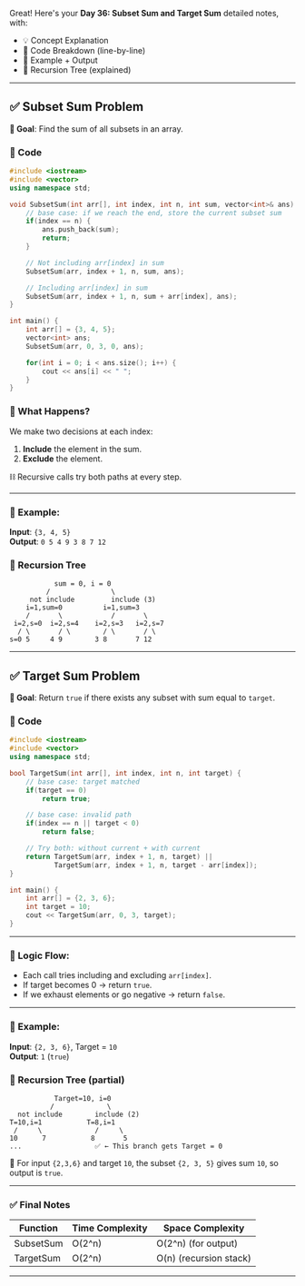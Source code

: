 Great! Here's your **Day 36: Subset Sum and Target Sum** detailed notes, with:

- 💡 Concept Explanation  
- 📄 Code Breakdown (line-by-line)  
- 🧪 Example + Output  
- 🌲 Recursion Tree (explained)

---

## ✅ Subset Sum Problem

**🧠 Goal**: Find the sum of all subsets in an array.

### 📄 Code

```cpp
#include <iostream>
#include <vector>
using namespace std;

void SubsetSum(int arr[], int index, int n, int sum, vector<int>& ans) {
    // base case: if we reach the end, store the current subset sum
    if(index == n) {
        ans.push_back(sum);
        return;
    }

    // Not including arr[index] in sum
    SubsetSum(arr, index + 1, n, sum, ans);

    // Including arr[index] in sum
    SubsetSum(arr, index + 1, n, sum + arr[index], ans);
}

int main() {
    int arr[] = {3, 4, 5};
    vector<int> ans;
    SubsetSum(arr, 0, 3, 0, ans);

    for(int i = 0; i < ans.size(); i++) {
        cout << ans[i] << " ";
    }
}
```

### 🧠 What Happens?

We make two decisions at each index:
1. **Include** the element in the sum.
2. **Exclude** the element.

⛓️ Recursive calls try both paths at every step.

---

### 🧪 Example:

**Input**: `{3, 4, 5}`  
**Output**: `0 5 4 9 3 8 7 12`

### 🌲 Recursion Tree

```
           sum = 0, i = 0
         /               \
     not include         include (3)
    i=1,sum=0          i=1,sum=3
    /       \            /       \
 i=2,s=0  i=2,s=4    i=2,s=3   i=2,s=7
  / \       / \        / \       / \
s=0 5     4 9        3 8       7 12
```

---

## ✅ Target Sum Problem

**🧠 Goal**: Return `true` if there exists any subset with sum equal to `target`.

### 📄 Code

```cpp
#include <iostream>
#include <vector>
using namespace std;

bool TargetSum(int arr[], int index, int n, int target) {
    // base case: target matched
    if(target == 0)
        return true;

    // base case: invalid path
    if(index == n || target < 0)
        return false;

    // Try both: without current + with current
    return TargetSum(arr, index + 1, n, target) ||
           TargetSum(arr, index + 1, n, target - arr[index]);
}

int main() {
    int arr[] = {2, 3, 6};
    int target = 10;
    cout << TargetSum(arr, 0, 3, target);
}
```

---

### 🧠 Logic Flow:

- Each call tries including and excluding `arr[index]`.
- If target becomes 0 → return `true`.
- If we exhaust elements or go negative → return `false`.

---

### 🧪 Example:

**Input**: `{2, 3, 6}`, Target = `10`  
**Output**: `1` (`true`)

### 🌲 Recursion Tree (partial)

```
           Target=10, i=0
          /             \
  not include        include (2)
T=10,i=1           T=8,i=1
 /     \             /     \
10      7           8       5
...                  ✅ ← This branch gets Target = 0
```

🧠 For input `{2,3,6}` and target `10`, the subset `{2, 3, 5}` gives sum `10`, so output is `true`.

---

### ✅ Final Notes

| Function      | Time Complexity         | Space Complexity |
|---------------|--------------------------|------------------|
| SubsetSum     | O(2^n)                    | O(2^n) (for output) |
| TargetSum     | O(2^n)                    | O(n) (recursion stack) |

---
